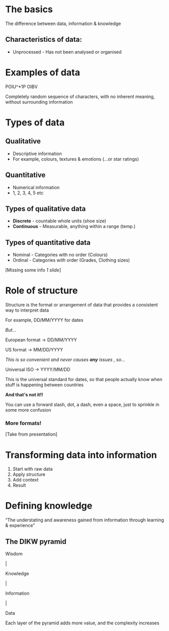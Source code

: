 # The basics

The difference between data, information & knowledge

## Characteristics of data:

- Unprocessed - Has not been analysed or organised

# Examples of data

POIU^*1P OIBV

Completely random sequence of characters, with no inherent meaning, without surrounding information

# Types of data

## Qualitative

- Descriptive information
- For example, colours, textures & emotions (…or star ratings)

## Quantitative

- Numerical information
- 1, 2, 3, 4, 5 etc

## Types of qualitative data

- **Discrete** - countable whole units (shoe size)
- **Continuous** - Measurable, anything within a range (temp.)

## Types of quantitative data

- Nominal - Categories with no order (Colours)
- Ordinal - Categories *with* order (Grades, Clothing sizes)

[Missing some info *1 slide*]

# Role of structure

Structure is the format or arrangement of data that provides a consistent way to interpret data

For example, DD/MM/YYYY for dates

*But…*

European format → DD/MM/YYYY

US format → MM/DD/YYYY

*This is so convenient and never causes **any** issues , so…*

Universal ISO → YYYY/MM/DD

This is the universal standard for dates, so that people actually know when stuff is happening between countries

**And that's not it!!**

You can use a forward slash, dot, a dash, even a space, just to sprinkle in some more confusion

### More formats!

[Take from presentation]

# Transforming data into information

1. Start with raw data
2. Apply structure
3. Add context
4. Result

# Defining knowledge

“The understating and awareness gained from information through learning & experience”

## The DIKW pyramid

Wisdom

|

Knowledge

|

Information

|

Data

Each layer of the pyramid adds more value, and the complexity increases